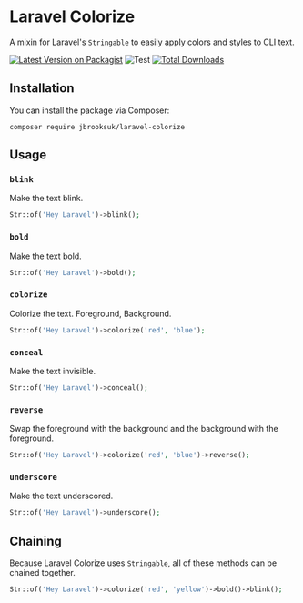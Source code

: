 # Laravel Colorize

A mixin for Laravel's `Stringable` to easily apply colors and styles to CLI text.

[![Latest Version on Packagist](https://img.shields.io/packagist/v/jbrooksuk/laravel-colorize?style=flat-square)](https://packagist.org/packages/jbrooksuk/laravel-colorize)
![Test](https://github.com/jbrooksuk/laravel-colorize/workflows/Test/badge.svg)
[![Total Downloads](https://img.shields.io/packagist/dt/jbrooksuk/laravel-colorize?style=flat-square)](https://packagist.org/packages/jbrooksuk/laravel-colorize)

## Installation

You can install the package via Composer:

```
composer require jbrooksuk/laravel-colorize
```

## Usage

### `blink`

Make the text blink.

```php
Str::of('Hey Laravel')->blink();
```

### `bold`

Make the text bold.

```php
Str::of('Hey Laravel')->bold();
```

### `colorize`

Colorize the text. Foreground, Background.

```php
Str::of('Hey Laravel')->colorize('red', 'blue');
```

### `conceal`

Make the text invisible.

```php
Str::of('Hey Laravel')->conceal();
```

### `reverse`

Swap the foreground with the background and the background with the foreground.

```php
Str::of('Hey Laravel')->colorize('red', 'blue')->reverse();
```

### `underscore`

Make the text underscored.

```php
Str::of('Hey Laravel')->underscore();
```

## Chaining

Because Laravel Colorize uses `Stringable`, all of these methods can be chained together. 

```php
Str::of('Hey Laravel')->colorize('red', 'yellow')->bold()->blink();
```
